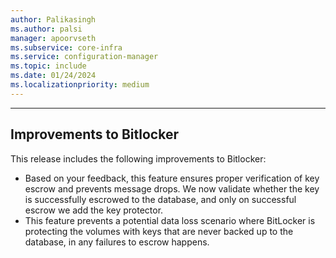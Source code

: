 ```yaml
---
author: Palikasingh
ms.author: palsi
manager: apoorvseth
ms.subservice: core-infra
ms.service: configuration-manager
ms.topic: include
ms.date: 01/24/2024
ms.localizationpriority: medium
---
```


---

## <a name="bkmk_Bitlock"></a> Improvements to Bitlocker

This release includes the following improvements to Bitlocker:

- Based on your feedback, this feature ensures proper verification of key escrow and prevents message drops. We now validate whether the key is successfully escrowed to the database, and only on successful escrow we add the key protector.
- This feature prevents a potential data loss scenario where BitLocker is protecting the volumes with keys that are never backed up to the database, in any failures to escrow happens.
